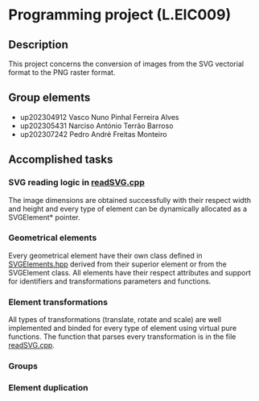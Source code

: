 # Programming project (L.EIC009)

## Description

This project concerns the conversion of images from the SVG vectorial format to the PNG raster format.

## Group elements

- up202304912 Vasco Nuno Pinhal Ferreira Alves 
- up202305431 Narciso António Terrão Barroso
- up202307242 Pedro André Freitas Monteiro

## Accomplished tasks
### SVG reading logic in [readSVG.cpp](readSVG.cpp)

The image dimensions are obtained successfully with their respect width and height and every type of element can be dynamically allocated as a SVGElement* pointer.

### Geometrical elements

Every geometrical element have their own class defined in [SVGElements.hpp](SVGElements.hpp) derived from their superior element or from the SVGElement class. All elements have their respect attributes and support for identifiers and transformations parameters and functions.

### Element transformations

All types of transformations (translate, rotate and scale) are well implemented and binded for every type of element using virtual pure functions. The function that parses every transformation is in the file [readSVG.cpp](readSVG.cpp).

### Groups

### Element duplication